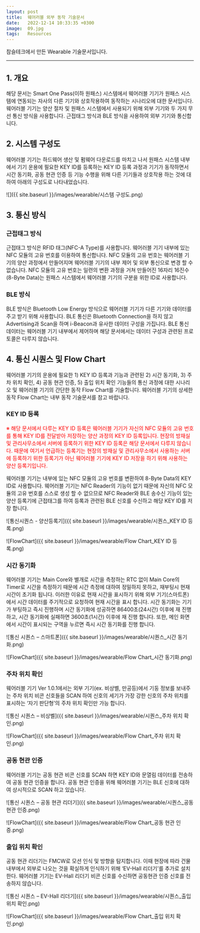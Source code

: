 ```yaml
---
layout: post
title:  웨어러블 외부 동작 기술문서
date:   2022-12-14 10:33:35 +0300
image:  09.jpg
tags:   Resources
---
```

참슬테크에서 만든 Wearable 기술문서입니다.

***

## 1.	개요
해당 문서는 Smart One Pass(이하 원패스) 시스템에서 웨어러블 기기가 원패스 시스템에 연동되는 자사의 다른 기기와 상호작용하여 동작하는 시나리오에 대한 문서입니다. 웨어러블 기기는 양산 절차 및 원패스 시스템에서 사용되기 위해 외부 기기와 두 가지 무선 통신 방식을 사용합니다. 근접태그 방식과 BLE 방식을 사용하여 외부 기기와 통신합니다.


## 2.	시스템 구성도
웨어러블 기기는 하드웨어 생산 및 펌웨어 다운로드를 마치고 나서 원패스 시스템 내부에서 기기 운용에 필요한 KEY ID를 등록하는 KEY ID 등록 과정과 기기가 동작하면서 시간 동기화, 공동 현관 인증 등 기능 수행을 위해 다른 기기들과 상호작용 하는 것에 대하여 아래의 구성도로 나타내었습니다.

![]({{ site.baseurl }}/images/wearable/시스템 구성도.png)

## 3.	통신 방식
### 근접태그 방식
근접태그 방식은 RFID 태그(NFC-A Type)를 사용합니다. 웨어러블 기기 내부에 있는 NFC 모듈의 고유 번호를 이용하여 통신합니다. NFC 모듈의 고유 번호는 웨어러블 기기의 양산 과정에서 만들어지며 웨어러블 기기의 내부 제어 및 외부 통신으로 변경 할 수 없습니다. NFC 모듈의 고유 번호는 일련의 변환 과정을 거쳐 만들어진 16자리 16진수(8-Byte Data)는 원패스 시스템에서 웨어러블 기기의 구분을 위한 ID로 사용합니다.
### BLE 방식
BLE 방식은 Bluetooth Low Energy 방식으로 웨어러블 기기가 다른 기기와 데이터를 주고 받기 위해 사용합니다. BLE 통신은 Bluetooth Connection을 하지 않고 Advertising과 Scan을 하며 i-Beacon과 유사한 데이터 구성을 가집니다. BLE 통신 데이터는 웨어러블 기기 내부에서 제어하며 해당 문서에서는 데이터 구성과 관련된 프로토콜은 다루지 않습니다.

## 4.	통신 시퀀스 및 Flow Chart
웨어러블 기기의 운용에 필요한 1) KEY ID 등록과 기능과 관련된 2) 시간 동기화, 3) 주차 위치 확인, 4) 공동 현관 인증, 5) 출입 위치 확인 기능들의 통신 과정에 대한 시나리오 및 웨어러블 기기의 간단한 동작 Flow Chart를 기술합니다. 웨어러블 기기의 상세한 동작 Flow Chart는 내부 동작 기술문서를 참고 바랍니다.
### KEY ID 등록
<span style="color:red">
※ 해당 문서에서 다루는 KEY ID 등록은 웨어러블 기기가 자신의 NFC 모듈의 고유 번호를 통해 KEY ID를 전달받아 저장하는 양산 과정의 KEY ID 등록입니다. 현장의 방재실 및 관리사무소에서 서버에 등록하기 위한 KEY ID 등록은 해당 문서에서 다루지 않습니다. 때문에 여기서 언급하는 등록기는 현장의 방재실 및 관리사무소에서 사용하는 서버에 등록하기 위한 등록기가 아닌 웨어러블 기기에 KEY ID 저장을 하기 위해 사용하는 양산 등록기입니다.
</span>

웨어러블 기기는 내부에 있는 NFC 모듈의 고유 번호를 변환하여 8-Byte Data의 KEY ID로 사용합니다. 웨어러블 기기는 NFC Reader의 기능이 없기 때문에 자신의 NFC 모듈의 고유 번호를 스스로 생성 할 수 없으므로 NFC Reader와 BLE 송수신 기능이 있는 양산 등록기에 근접태그를 하여 등록과 관련된 BLE 신호를 수신하고 해당 KEY ID를 저장 합니다.

![통신시퀀스 - 양산등록기]({{ site.baseurl }}/images/wearable/시퀀스_KEY ID 등록.png)

![FlowChart]({{ site.baseurl }}/images/wearable/Flow Chart_KEY ID 등록.png)

### 시간 동기화
웨어러블 기기는 Main Core와 별개로 시간을 측정하는 RTC 없이 Main Core의 Timer로 시간을 측정하기 때문에 시간 측정에 대하여 정밀하지 못하고, 재부팅시 현재 시간이 초기화 됩니다. 이러한 이유로 현재 시간을 표시하기 위해 외부 기기(스마트폰)에서 시간 데이터를 주기적으로 요청하여 현재 시간을 표시 합니다. 시간 동기화는 기기가 부팅하고 즉시 진행하며 시간 동기화에 성공하면 86400초(24시간) 이후에 재 진행하고, 시간 동기화에 실패하면 3600초(1시간) 이후에 재 진행 합니다. 또한, 메인 화면에서 시간이 표시되는 구역을 누르면 즉시 시간 동기화를 진행 합니다.

![통신 시퀀스 – 스마트폰]({{ site.baseurl }}/images/wearable/시퀀스_시간 동기화.png)

![FlowChart]({{ site.baseurl }}/images/wearable/Flow Chart_시간 동기화.png)

### 주차 위치 확인
웨어러블 기기 Ver 1.0.1에서는 외부 기기(ex. 비상벨, 만공등)에서 기둥 정보를 보내주는 주차 위치 비콘 신호들을 SCAN 하여 신호의 세기가 가장 강한 신호의 주차 위치를 표시하는 ‘자기 판단형’의 주차 위치 확인만 가능 합니다.

![통신 시퀀스 – 비상벨]({{ site.baseurl }}/images/wearable/시퀀스_주차 위치 확인.png)

![FlowChart]({{ site.baseurl }}/images/wearable/Flow Chart_주차 위치 확인.png)

### 공동 현관 인증
웨어러블 기기는 공동 현관 비콘 신호를 SCAN 하면 KEY ID와 문열림 데이터를 전송하여 공동 현관 인증을 합니다. 공동 현관 인증을 위해 웨어러블 기기는 BLE 신호에 대하여 상시적으로 SCAN 하고 있습니다.

![통신 시퀀스 – 공동 현관 리더기]({{ site.baseurl }}/images/wearable/시퀀스_공동 현관 인증.png)

![FlowChart]({{ site.baseurl }}/images/wearable/Flow Chart_공동 현관 인증.png)

### 출입 위치 확인
공동 현관 리더기는 FMCW로 모션 인식 및 방향을 탐지합니다. 이때 현장에 따라 건물 내부에서 외부로 나오는 것을 확실하게 인식하기 위해 ‘EV-Hall 리더기’를 추가로 설치한다. 웨어러블 기기는 EV-Hall 리더기 비콘 신호를 수신하면 공동현관 인증 신호를 전송하지 않습니다.

![통신 시퀀스 – EV-Hall 리더기]({{ site.baseurl }}/images/wearable/시퀀스_출입 위치 확인.png)

![FlowChart]({{ site.baseurl }}/images/wearable/Flow Chart_출입 위치 확인.png)
